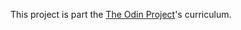 This project is part the [The Odin Project](https://www.theodinproject.com/paths/foundations/courses/foundations/lessons/etch-a-sketch-project)'s curriculum.
